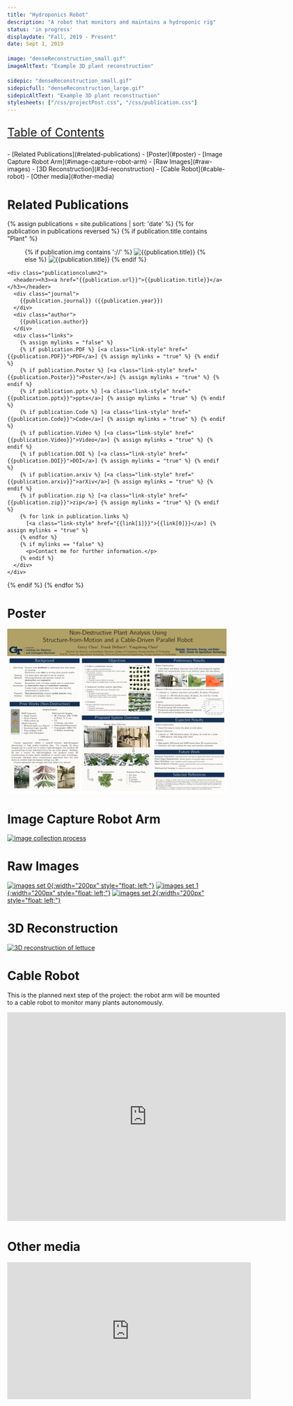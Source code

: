 ```yaml
---
title: "Hydroponics Robot"
description: "A robot that monitors and maintains a hydroponic rig"
status: 'in progress'
displaydate: "Fall, 2019 - Present"
date: Sept 1, 2019

image: "denseReconstruction_small.gif"
imageAltText: "Example 3D plant reconstruction"

sidepic: "denseReconstruction_small.gif"
sidepicfull: "denseReconstruction_large.gif"
sidepicAltText: "Example 3D plant reconstruction"
stylesheets: ["/css/projectPost.css", "/css/publication.css"]
---
```


<p style="font-size: 20pt; text-decoration: underline;">Table of Contents</p>
- [Related Publications](#related-publications)
- [Poster](#poster)
- [Image Capture Robot Arm](#image-capture-robot-arm)
- [Raw Images](#raw-images)
- [3D Reconstruction](#3d-reconstruction)
- [Cable Robot](#cable-robot)
- [Other media](#other-media)

# Related Publications
{% assign publications = site.publications | sort: 'date' %}
{% for publication in publications reversed %}
  {% if publication.title contains "Plant" %}
<div class="publication">
  <div class="publicationrow">
    <div class="publicationcolumn1">
      <figure class="imagefig">
        {% if publication.img contains '://' %}
          <img src="{{publication.img}}" alt="{{publication.title}}" style="width: 130px; {% if publication.img_crop %}height: 110px; object-fit: cover;{% endif %}"/>
        {% else %}
          <img src="{{publication.url | remove: "/index.html" }}/{% if publication.img %}{{publication.img}}{% else %}icon.png{% endif %}" alt="{{publication.title}}" style="width: 130px; {% if publication.img_crop %}height: 110px; object-fit: cover;{% endif %}"/>
        {% endif %}
      </figure>
    </div>

    <div class="publicationcolumn2">
      <header><h3><a href="{{publication.url}}">{{publication.title}}</a></h3></header>
      <div class="journal">
        {{publication.journal}} ({{publication.year}})
      </div>
      <div class="author">
        {{publication.author}}
      </div>
      <div class="links">
        {% assign mylinks = "false" %}
        {% if publication.PDF %} [<a class="link-style" href="{{publication.PDF}}">PDF</a>] {% assign mylinks = "true" %} {% endif %}
        {% if publication.Poster %} [<a class="link-style" href="{{publication.Poster}}">Poster</a>] {% assign mylinks = "true" %} {% endif %}
        {% if publication.pptx %} [<a class="link-style" href="{{publication.pptx}}">pptx</a>] {% assign mylinks = "true" %} {% endif %}
        {% if publication.Code %} [<a class="link-style" href="{{publication.Code}}">Code</a>] {% assign mylinks = "true" %} {% endif %}
        {% if publication.Video %} [<a class="link-style" href="{{publication.Video}}">Video</a>] {% assign mylinks = "true" %} {% endif %}
        {% if publication.DOI %} [<a class="link-style" href="{{publication.DOI}}">DOI</a>] {% assign mylinks = "true" %} {% endif %}
        {% if publication.arxiv %} [<a class="link-style" href="{{publication.arxiv}}">arXiv</a>] {% assign mylinks = "true" %} {% endif %}
        {% if publication.zip %} [<a class="link-style" href="{{publication.zip}}">zip</a>] {% assign mylinks = "true" %} {% endif %}
        {% for link in publication.links %}
          [<a class="link-style" href="{{link[1]}}">{{link[0]}}</a>] {% assign mylinks = "true" %}
        {% endfor %}
        {% if mylinks == "false" %}
          <p>Contact me for further information.</p>
        {% endif %}
      </div>
    </div>
  </div>
</div>
  {% endif %}
{% endfor %}

# Poster
[![poster](4_poster_compressed.svg)](4_poster.pdf) 

# Image Capture Robot Arm
[![image collection process](plantcapture_small.gif)](plantcapture.mp4) 

# Raw Images
[![images set 0](circle0.gif){:width="200px" style="float: left;"}](circle0_big.gif)
[![images set 1](circle1.gif){:width="200px" style="float: left;"}](circle1_big.gif)
[![images set 2](circle2.gif){:width="200px" style="float: left;"}](circle2.gif)
<br style="clear: both" />

# 3D Reconstruction
[![3D reconstruction of lettuce](denseReconstruction_med.gif)](denseReconstruction_large.gif)

# Cable Robot
This is the planned next step of the project: the robot arm will be mounted to a cable robot to monitor many plants autonomously.

<iframe src="https://myhub.autodesk360.com/ue2946219/shares/public/SH56a43QTfd62c1cd968ba4b2659ad04cc3e?mode=embed" width="640" height="480" allowfullscreen="true" webkitallowfullscreen="true" mozallowfullscreen="true"  frameborder="0"></iframe>

# Other media
<iframe width="560" height="315" src="https://www.youtube.com/embed/LTQs_Olgw5A" frameborder="0" allow="accelerometer; autoplay; encrypted-media; gyroscope; picture-in-picture" allowfullscreen></iframe>